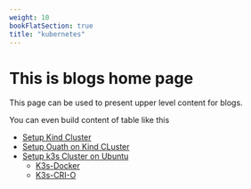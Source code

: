 ```yaml
---
weight: 10
bookFlatSection: true
title: "kubernetes"
---
```


# This is blogs home page

This page can be used to present upper level content for blogs. 

You can even build content of table like this

- [Setup Kind Cluster](/docs/Kubernetes/kind-cluster)
- [Setup Ouath on Kind CLuster](/docs/Kubernetes/Setup )
- [Setup k3s Cluster on Ubuntu](/docs/Kubernetes/K3S)
    - [K3s-Docker](/docs/Kubernetes/nested_blogs/docker-k3s)
    - [K3s-CRI-O](/docs/Kubernetes/nested_blogs/crio-k3s)
